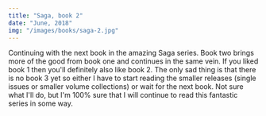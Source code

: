 ```yaml
---
title: "Saga, book 2"
date: "June, 2018"
img: "/images/books/saga-2.jpg"
---
```

Continuing with the next book in the amazing Saga series. Book two brings more of the good from book one and continues in the same vein. If you liked book 1 then you'll definitely also like book 2. The only sad thing is that there is no book 3 yet so either I have to start reading the smaller releases (single issues or smaller volume collections) or wait for the next book. Not sure what I'll do, but I'm 100% sure that I will continue to read this fantastic series in some way.
